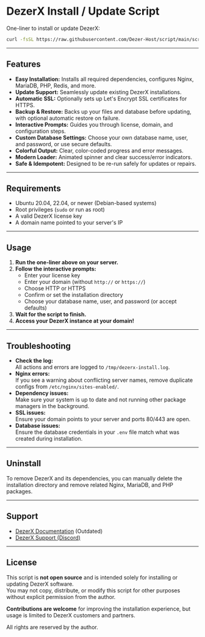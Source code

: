 # DezerX Install / Update Script

One-liner to install or update DezerX:

```bash
curl -fsSL https://raw.githubusercontent.com/Dezer-Host/script/main/script.sh -o /tmp/dx.sh && bash /tmp/dx.sh
```

---

## Features

- **Easy Installation:** Installs all required dependencies, configures Nginx, MariaDB, PHP, Redis, and more.
- **Update Support:** Seamlessly update existing DezerX installations.
- **Automatic SSL:** Optionally sets up Let's Encrypt SSL certificates for HTTPS.
- **Backup & Restore:** Backs up your files and database before updating, with optional automatic restore on failure.
- **Interactive Prompts:** Guides you through license, domain, and configuration steps.
- **Custom Database Settings:** Choose your own database name, user, and password, or use secure defaults.
- **Colorful Output:** Clear, color-coded progress and error messages.
- **Modern Loader:** Animated spinner and clear success/error indicators.
- **Safe & Idempotent:** Designed to be re-run safely for updates or repairs.

---

## Requirements

- Ubuntu 20.04, 22.04, or newer (Debian-based systems)
- Root privileges (`sudo` or run as root)
- A valid DezerX license key
- A domain name pointed to your server's IP

---

## Usage

1. **Run the one-liner above on your server.**
2. **Follow the interactive prompts:**
   - Enter your license key
   - Enter your domain (without `http://` or `https://`)
   - Choose HTTP or HTTPS
   - Confirm or set the installation directory
   - Choose your database name, user, and password (or accept defaults)
3. **Wait for the script to finish.**
4. **Access your DezerX instance at your domain!**

---

## Troubleshooting

- **Check the log:**  
  All actions and errors are logged to `/tmp/dezerx-install.log`.
- **Nginx errors:**  
  If you see a warning about conflicting server names, remove duplicate configs from `/etc/nginx/sites-enabled/`.
- **Dependency issues:**  
  Make sure your system is up to date and not running other package managers in the background.
- **SSL issues:**  
  Ensure your domain points to your server and ports 80/443 are open.
- **Database issues:**  
  Ensure the database credentials in your `.env` file match what was created during installation.

---

## Uninstall

To remove DezerX and its dependencies, you can manually delete the installation directory and remove related Nginx, MariaDB, and PHP packages.

---

## Support

- [DezerX Documentation](https://docs.dezerx.com) (Outdated)
- [DezerX Support (Discord)](https://discord.gg/kNK8297Hjh)

---

## License

This script is **not open source** and is intended solely for installing or updating DezerX software.  
You may not copy, distribute, or modify this script for other purposes without explicit permission from the author.

**Contributions are welcome** for improving the installation experience, but usage is limited to DezerX customers and partners.

All rights are reserved by the author.

